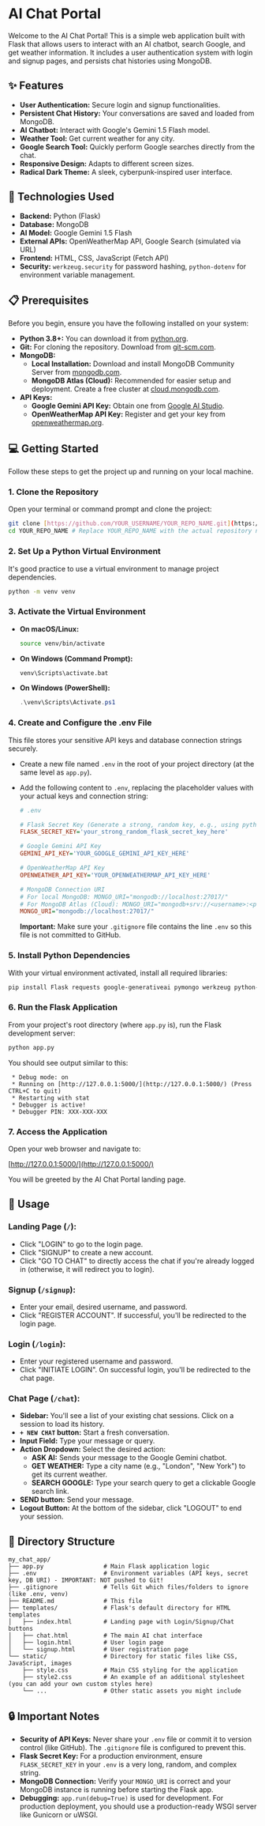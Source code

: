 # AI Chat Portal

Welcome to the AI Chat Portal! This is a simple web application built with Flask that allows users to interact with an AI chatbot, search Google, and get weather information. It includes a user authentication system with login and signup pages, and persists chat histories using MongoDB.

## ✨ Features

* **User Authentication:** Secure login and signup functionalities.
* **Persistent Chat History:** Your conversations are saved and loaded from MongoDB.
* **AI Chatbot:** Interact with Google's Gemini 1.5 Flash model.
* **Weather Tool:** Get current weather for any city.
* **Google Search Tool:** Quickly perform Google searches directly from the chat.
* **Responsive Design:** Adapts to different screen sizes.
* **Radical Dark Theme:** A sleek, cyberpunk-inspired user interface.

## 🚀 Technologies Used

* **Backend:** Python (Flask)
* **Database:** MongoDB
* **AI Model:** Google Gemini 1.5 Flash
* **External APIs:** OpenWeatherMap API, Google Search (simulated via URL)
* **Frontend:** HTML, CSS, JavaScript (Fetch API)
* **Security:** `werkzeug.security` for password hashing, `python-dotenv` for environment variable management.

## 📋 Prerequisites

Before you begin, ensure you have the following installed on your system:

* **Python 3.8+:** You can download it from [python.org](https://www.python.org/downloads/).
* **Git:** For cloning the repository. Download from [git-scm.com](https://git-scm.com/downloads/).
* **MongoDB:**
    * **Local Installation:** Download and install MongoDB Community Server from [mongodb.com](https://www.mongodb.com/try/download/community).
    * **MongoDB Atlas (Cloud):** Recommended for easier setup and deployment. Create a free cluster at [cloud.mongodb.com](https://cloud.mongodb.com/).
* **API Keys:**
    * **Google Gemini API Key:** Obtain one from [Google AI Studio](https://aistudio.google.com/app/apikey).
    * **OpenWeatherMap API Key:** Register and get your key from [openweathermap.org](https://openweathermap.org/api).

## 💻 Getting Started

Follow these steps to get the project up and running on your local machine.

### 1. Clone the Repository

Open your terminal or command prompt and clone the project:

```bash
git clone [https://github.com/YOUR_USERNAME/YOUR_REPO_NAME.git](https://github.com/YOUR_USERNAME/YOUR_REPO_NAME.git)
cd YOUR_REPO_NAME # Replace YOUR_REPO_NAME with the actual repository name you chose
```

### 2. Set Up a Python Virtual Environment

It's good practice to use a virtual environment to manage project dependencies.

```bash
python -m venv venv
```

### 3. Activate the Virtual Environment

* **On macOS/Linux:**
    ```bash
    source venv/bin/activate
    ```
* **On Windows (Command Prompt):**
    ```bash
    venv\Scripts\activate.bat
    ```
* **On Windows (PowerShell):**
    ```powershell
    .\venv\Scripts\Activate.ps1
    ```

### 4. Create and Configure the .env File

This file stores your sensitive API keys and database connection strings securely.

* Create a new file named `.env` in the root of your project directory (at the same level as `app.py`).
* Add the following content to `.env`, replacing the placeholder values with your actual keys and connection string:

    ```ini
    # .env

    # Flask Secret Key (Generate a strong, random key, e.g., using python -c "import os; print(os.urandom(24).hex())")
    FLASK_SECRET_KEY='your_strong_random_flask_secret_key_here'

    # Google Gemini API Key
    GEMINI_API_KEY='YOUR_GOOGLE_GEMINI_API_KEY_HERE'

    # OpenWeatherMap API Key
    OPENWEATHER_API_KEY='YOUR_OPENWEATHERMAP_API_KEY_HERE'

    # MongoDB Connection URI
    # For local MongoDB: MONGO_URI="mongodb://localhost:27017/"
    # For MongoDB Atlas (Cloud): MONGO_URI="mongodb+srv://<username>:<password>@cluster0.abcde.mongodb.net/?retryWrites=true&w=majority"
    MONGO_URI="mongodb://localhost:27017/"
    ```
    **Important:** Make sure your `.gitignore` file contains the line `.env` so this file is not committed to GitHub.

### 5. Install Python Dependencies

With your virtual environment activated, install all required libraries:

```bash
pip install Flask requests google-generativeai pymongo werkzeug python-dotenv
```

### 6. Run the Flask Application

From your project's root directory (where `app.py` is), run the Flask development server:

```bash
python app.py
```

You should see output similar to this:

```
 * Debug mode: on
 * Running on [http://127.0.0.1:5000/](http://127.0.0.1:5000/) (Press CTRL+C to quit)
 * Restarting with stat
 * Debugger is active!
 * Debugger PIN: XXX-XXX-XXX
```

### 7. Access the Application

Open your web browser and navigate to:

[http://127.0.0.1:5000/](http://127.0.0.1:5000/)

You will be greeted by the AI Chat Portal landing page.

## 🚀 Usage

### Landing Page (`/`):

* Click "LOGIN" to go to the login page.
* Click "SIGNUP" to create a new account.
* Click "GO TO CHAT" to directly access the chat if you're already logged in (otherwise, it will redirect you to login).

### Signup (`/signup`):

* Enter your email, desired username, and password.
* Click "REGISTER ACCOUNT". If successful, you'll be redirected to the login page.

### Login (`/login`):

* Enter your registered username and password.
* Click "INITIATE LOGIN". On successful login, you'll be redirected to the chat page.

### Chat Page (`/chat`):

* **Sidebar:** You'll see a list of your existing chat sessions. Click on a session to load its history.
* **`+ NEW CHAT` button:** Start a fresh conversation.
* **Input Field:** Type your message or query.
* **Action Dropdown:** Select the desired action:
    * **ASK AI:** Sends your message to the Google Gemini chatbot.
    * **GET WEATHER:** Type a city name (e.g., "London", "New York") to get its current weather.
    * **SEARCH GOOGLE:** Type your search query to get a clickable Google search link.
* **SEND button:** Send your message.
* **Logout Button:** At the bottom of the sidebar, click "LOGOUT" to end your session.

## 📂 Directory Structure

```
my_chat_app/
├── app.py                 # Main Flask application logic
├── .env                   # Environment variables (API keys, secret key, DB URI) - IMPORTANT: NOT pushed to Git!
├── .gitignore             # Tells Git which files/folders to ignore (like .env, venv)
├── README.md              # This file
├── templates/             # Flask's default directory for HTML templates
│   ├── index.html         # Landing page with Login/Signup/Chat buttons
│   ├── chat.html          # The main AI chat interface
│   ├── login.html         # User login page
│   └── signup.html        # User registration page
└── static/                # Directory for static files like CSS, JavaScript, images
    ├── style.css          # Main CSS styling for the application
    ├── style2.css         # An example of an additional stylesheet (you can add your own custom styles here)
    └── ...                # Other static assets you might include
```

## 🔒 Important Notes

* **Security of API Keys:** Never share your `.env` file or commit it to version control (like GitHub). The `.gitignore` file is configured to prevent this.
* **Flask Secret Key:** For a production environment, ensure `FLASK_SECRET_KEY` in your `.env` is a very long, random, and complex string.
* **MongoDB Connection:** Verify your `MONGO_URI` is correct and your MongoDB instance is running before starting the Flask app.
* **Debugging:** `app.run(debug=True)` is used for development. For production deployment, you should use a production-ready WSGI server like Gunicorn or uWSGI.
